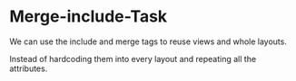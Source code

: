 # Merge-include-Task

We can use the include and merge tags to reuse views and whole layouts.

Instead of hardcoding them into every layout and repeating all the attributes.
